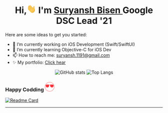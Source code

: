 
<!--
**Suryansh1191/Suryansh1191** is a ✨ _special_ ✨ repository because its `README.md` (this file) appears on your GitHub profile.

Here are some ideas to get you started:

- 🔭 I’m currently working on ...
- 🌱 I’m currently learning ...
- 👯 I’m looking to collaborate on ...
- 🤔 I’m looking for help with ...
- 💬 Ask me about ...
- 📫 How to reach me: ...
- 😄 Pronouns: ...
- ⚡ Fun fact: ...
-->
# <h1 align="center">Hi,<img src="https://raw.githubusercontent.com/ABSphreak/ABSphreak/master/gifs/Hi.gif" width="30px" /> I'm <a href="https://suryansh1191.github.io/suryansh-potfolio/">Suryansh Bisen <a>Google DSC Lead '21</h1>
  
  Here are some ideas to get you started:

- 🔭 I’m currently working on iOS Development (Swift/SwiftUI)
- 🌱 I’m currently learning Objective-C for iOS Dev
- 📫 How to reach me: suryansh.1191@gmail.com
- ✨ My portfolio: <a href="https://suryansh1191.github.io/suryansh-potfolio/">Click hear <a>


<div align="center">

![GitHub stats](https://github-readme-stats.vercel.app/api?username=Suryansh1191&show_icons=true&count_private=true&include_all_commits=true&title_color=f8333c&icon_color=f8333c) ![Top Langs](https://github-readme-stats.vercel.app/api/top-langs/?username=Suryansh1191&layout=compact&custom_title=I%20use&title_color=f8333c&card_width=445)
</div>

<h3>Happy Codding <img width="30" src="https://raw.githubusercontent.com/tonynguyenit18/tonynguyenit18/main/static/happy-face.gif"></h3>


[![Readme Card](https://github-readme-stats.vercel.app/api/pin/?username=RahulKesharwani353&repo=Co-Rakshak-Dwaar)](https://github.com/RahulKesharwani353/Co-Rakshak-Dwaar)

 
------
